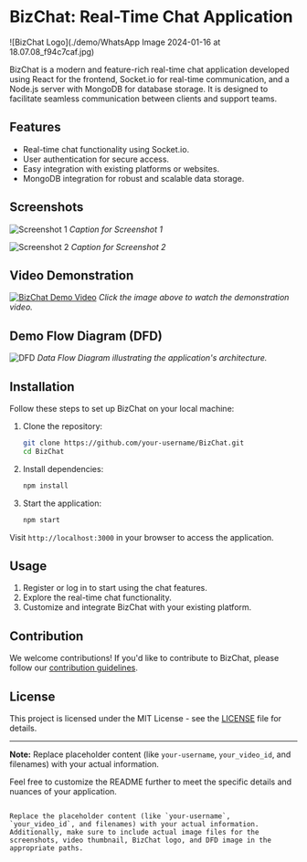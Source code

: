 # BizChat: Real-Time Chat Application

![BizChat Logo](./demo/WhatsApp Image 2024-01-16 at 18.07.08_f94c7caf.jpg)

BizChat is a modern and feature-rich real-time chat application developed using React for the frontend, Socket.io for real-time communication, and a Node.js server with MongoDB for database storage. It is designed to facilitate seamless communication between clients and support teams.

## Features

- Real-time chat functionality using Socket.io.
- User authentication for secure access.
- Easy integration with existing platforms or websites.
- MongoDB integration for robust and scalable data storage.

## Screenshots

![Screenshot 1](./screenshots/screenshot1.png)
*Caption for Screenshot 1*

![Screenshot 2](./screenshots/screenshot2.png)
*Caption for Screenshot 2*

## Video Demonstration

[![BizChat Demo Video](./video-thumbnail.png)](https://www.youtube.com/watch?v=your_video_id)
*Click the image above to watch the demonstration video.*

## Demo Flow Diagram (DFD)

![DFD](./dfd-image.png)
*Data Flow Diagram illustrating the application's architecture.*

## Installation

Follow these steps to set up BizChat on your local machine:

1. Clone the repository:
   ```bash
   git clone https://github.com/your-username/BizChat.git
   cd BizChat
   ```

2. Install dependencies:
   ```bash
   npm install
   ```

3. Start the application:
   ```bash
   npm start
   ```

Visit `http://localhost:3000` in your browser to access the application.

## Usage

1. Register or log in to start using the chat features.
2. Explore the real-time chat functionality.
3. Customize and integrate BizChat with your existing platform.

## Contribution

We welcome contributions! If you'd like to contribute to BizChat, please follow our [contribution guidelines](CONTRIBUTING.md).

## License

This project is licensed under the MIT License - see the [LICENSE](LICENSE) file for details.

---

**Note:** Replace placeholder content (like `your-username`, `your_video_id`, and filenames) with your actual information.

Feel free to customize the README further to meet the specific details and nuances of your application.
```

Replace the placeholder content (like `your-username`, `your_video_id`, and filenames) with your actual information. Additionally, make sure to include actual image files for the screenshots, video thumbnail, BizChat logo, and DFD image in the appropriate paths.
